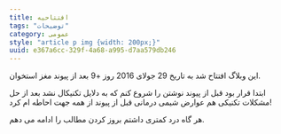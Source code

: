 ```yaml
---
title: افتتاحیه
tags: "توضیحات"
category: عمومی 
style: "article p img {width: 200px;}"
uuid: e367a6cc-329f-4a68-a995-d7aa579db246
---
```


این وبلاگ افتتاح شد به تاریخ 29 جولای 2016 روز +9 بعد از پیوند مغز استخوان. 

ابتدا قرار بود قبل از پیوند نوشتن را شروع کنم که به دلایل تکنیکال نشد بعد از حل مشکلات تکنیکی هم عوارض شیمی درمانی قبل از پیوند از همه جهت احاطه ام کرد! 

هر گاه درد کمتری داشتم بروز کردن مطالب را ادامه می دهم.
